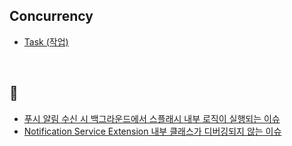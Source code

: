 
## Concurrency
- [Task (작업)](https://github.com/camosss/Record/issues/3)

<br>

## 🐞

- [푸시 알림 수신 시 백그라운드에서 스플래시 내부 로직이 실행되는 이슈](https://github.com/camosss/Record/issues/2)
- [Notification Service Extension 내부 클래스가 디버깅되지 않는 이슈](https://github.com/camosss/Issue-Log/issues/1)
